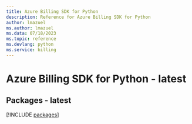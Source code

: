 ```yaml
---
title: Azure Billing SDK for Python
description: Reference for Azure Billing SDK for Python
author: lmazuel
ms.author: lmazuel
ms.data: 07/18/2023
ms.topic: reference
ms.devlang: python
ms.service: billing
---
```

# Azure Billing SDK for Python - latest
## Packages - latest
[!INCLUDE [packages](billing-index.md)]
